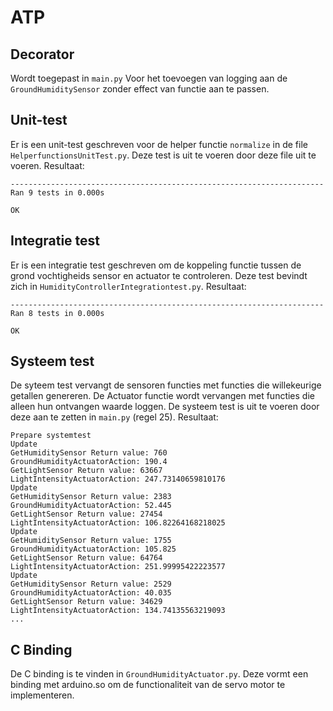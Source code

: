 # ATP
## Decorator
Wordt toegepast in `main.py` Voor het toevoegen van logging aan de `GroundHumiditySensor` zonder effect van functie aan te passen.

## Unit-test
Er is een unit-test geschreven voor de helper functie `normalize` in de file `HelperfunctionsUnitTest.py`. Deze test is uit te voeren door deze file uit te voeren.
Resultaat: 
```
----------------------------------------------------------------------
Ran 9 tests in 0.000s

OK
```

## Integratie test
Er is een integratie test geschreven om de koppeling functie tussen de grond vochtigheids sensor en actuator te controleren. Deze test bevindt zich in `HumidityControllerIntegrationtest.py`.
Resultaat:
```
----------------------------------------------------------------------
Ran 8 tests in 0.000s

OK
```

## Systeem test
De syteem test vervangt de sensoren functies met functies die willekeurige getallen genereren. De Actuator functie wordt vervangen met functies die alleen hun ontvangen waarde loggen.
De systeem test is uit te voeren door deze aan te zetten in `main.py` (regel 25).
Resultaat:
```
Prepare systemtest
Update
GetHumiditySensor Return value: 760
GroundHumidityActuatorAction: 190.4
GetLightSensor Return value: 63667
LightIntensityActuatorAction: 247.73140659810176
Update
GetHumiditySensor Return value: 2383
GroundHumidityActuatorAction: 52.445
GetLightSensor Return value: 27454
LightIntensityActuatorAction: 106.82264168218025
Update
GetHumiditySensor Return value: 1755
GroundHumidityActuatorAction: 105.825
GetLightSensor Return value: 64764
LightIntensityActuatorAction: 251.99995422223577
Update
GetHumiditySensor Return value: 2529
GroundHumidityActuatorAction: 40.035
GetLightSensor Return value: 34629
LightIntensityActuatorAction: 134.74135563219093
...
```

## C Binding
De C binding is te vinden in `GroundHumidityActuator.py`. Deze vormt een binding met arduino.so om de functionaliteit van de servo motor te implementeren.
